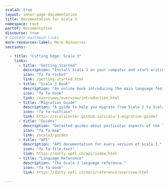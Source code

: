 ```yaml
---
scala3: true
layout: inner-page-documentation
title: Documentation for Scala 3
namespace: root
partof: documentation
discourse: true
# Content masthead links
more-resources-label: More Resources
sections:

  - title: "Cutting Edge: Scala 3"
    links:
      - title: "Getting Started"
        description: "Install Scala 3 on your computer and start writing some Scala code!"
        icon: "fa fa-rocket"
        link: /getting-started.html
      - title: "Scala 3 Book"
        description: "An online book introducing the main language features."
        icon: "fa fa-book"
        link: /overviews/overview/introduction.html
      - title: "Migration Guide"
        description: "A guide to help you migrate from Scala 2 to Scala 3."
        icon: "fa fa-suitcase"
        link: https://scalacenter.github.io/scala-3-migration-guide/
      - title: "Guides"
        description: "Detailed guides about particular aspects of the language."
        icon: "fa fa-map"
        link: /scala3/guides
      - title: "API"
        description: "API documentation for every version of Scala 3."
        icon: "fa fa-file-text"
        link: https://dotty.epfl.ch/api/index.html
      - title: "Language Reference"
        description: "The Scala 3 language reference."
        icon: "fa fa-book"
        link: https://dotty.epfl.ch/docs/reference/overview.html

---
```

